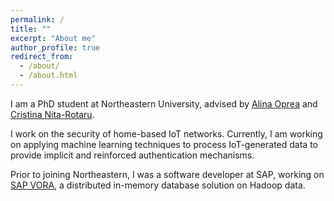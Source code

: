```yaml
---
permalink: /
title: ""
excerpt: "About me"
author_profile: true
redirect_from: 
  - /about/
  - /about.html
---
```


I am a PhD student at Northeastern University, advised by [Alina Oprea](http://www.ccs.neu.edu/home/alina/index.html) and [Cristina Nita-Rotaru](http://cnitarot.github.io).

I work on the security of home-based IoT networks. Currently, I am working on applying machine learning techniques to process IoT-generated data to provide implicit and reinforced authentication mechanisms.

Prior to joining Northeastern, I was a software developer at SAP, working on [SAP VORA](https://www.sap.com/products/hana-vora-hadoop.html), a distributed in-memory database solution on Hadoop data.
